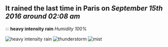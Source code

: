 ## It rained the last time in Paris on *September 15th 2016 around 02:08 am*
💧💧  **heavy intensity rain** *Humidity 100%*

![heavy intensity rain](http://openweathermap.org/img/w/10n.png) ![thunderstorm](http://openweathermap.org/img/w/11n.png) ![mist](http://openweathermap.org/img/w/50n.png)
